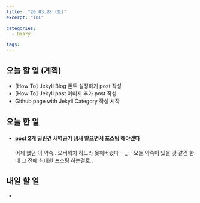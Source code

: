 ```yaml
---
title:  "20.03.28 (토)"
excerpt: "TDL"

categories:
  - Diary

tags:
---
```


## 오늘 할 일 (계획)

- [How To] Jekyll Blog 폰트 설정하기 post 작성
- [How To] Jekyll post 이미지 추가 post 작성
- Github page with Jekyll Category 작성 시작



## 오늘 한 일

- #### post 2개 밀린건 새벽공기 냄새 맡으면서 포스팅 해야겠다

  어제 했던 이 약속.. 오버워치 하느라 못해버렸다 ㅡ_ㅡ 오늘 약속이 있을 것 같긴 한데 그 전에 최대한 포스팅 하는걸로..

  
  
  


## 내일 할 일

- 


